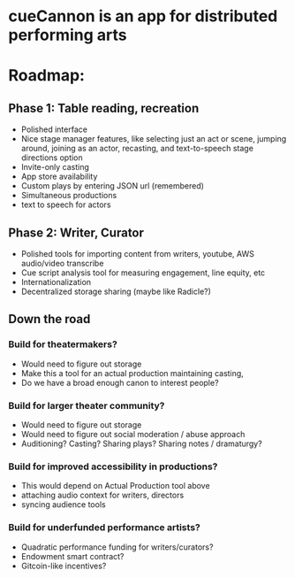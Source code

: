 # cueCannon is an app for distributed performing arts

# Roadmap:

## Phase 1: Table reading, recreation
- Polished interface
- Nice stage manager features, like selecting just an act or scene, jumping around, joining as an actor, recasting, and text-to-speech stage directions option
- Invite-only casting
- App store availability
- Custom plays by entering JSON url (remembered)
- Simultaneous productions
- text to speech for actors

## Phase 2: Writer, Curator
- Polished tools for importing content from writers, youtube, AWS audio/video transcribe
- Cue script analysis tool for measuring engagement, line equity, etc
- Internationalization
- Decentralized storage sharing (maybe like Radicle?)

## Down the road

### Build for theatermakers?
- Would need to figure out storage 
- Make this a tool for an actual production maintaining casting, 
- Do we have a broad enough canon to interest people?

### Build for larger theater community?
- Would need to figure out storage 
- Would need to figure out social moderation / abuse approach
- Auditioning? Casting? Sharing plays? Sharing notes / dramaturgy?

### Build for improved accessibility in productions?
- This would depend on Actual Production tool above
- attaching audio context for writers, directors
- syncing audience tools

### Build for underfunded performance artists?
- Quadratic performance funding for writers/curators?
- Endowment smart contract?
- Gitcoin-like incentives?
